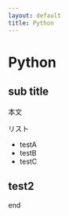 ```yaml
---
layout: default
title: Python
---
```


<!-- <link rel="stylesheet" href="https://cdn.rawgit.com/laCour/slack-night-mode/master/css/raw/black.css" type="text/css"> -->
<link rel="stylesheet" href="../unitbus.css" type="text/css">

# Python

## sub title

本文

リスト
- testA
- testB
- testC

## test2

end
